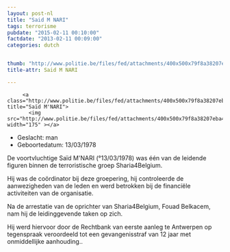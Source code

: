 ```yaml
---
layout: post-nl
title: "Said M NARI"
tags: terrorisme
pubdate: "2015-02-11 00:10:00"
factdate: "2013-02-11 00:09:00"
categories: dutch


thumb: "http://www.politie.be/files/fed/attachments/400x500x79f8a38207eba44b5052ee2e38ff60bf_thumb.jpg.pagespeed.ic.ZATfg6LWZY.jpg"
title-attr: Said M NARI

---
```


<div class="row">

  <div class="col-xs-12 col-md-4">

         <a class="http://www.politie.be/files/fed/attachments/400x500x79f8a38207eba44b5052ee2e38ff60bf_thumb.jpg.pagespeed.ic.ZATfg6LWZY.jpg" title="Saïd M'NARI">
           <img src="http://www.politie.be/files/fed/attachments/400x500x79f8a38207eba44b5052ee2e38ff60bf_thumb.jpg.pagespeed.ic.ZATfg6LWZY.jpg" width="175" ></a>

  
  </div>
  <div class="col-xs-12 col-md-8">
 
<ul>
<li>Geslacht: man</li>
<li>Geboortedatum: 13/03/1978</li>
</ul> 


<p>De voortvluchtige Saïd M'NARI (°13/03/1978) was één van de leidende figuren binnen de terroristische groep Sharia4Belgium.</p>

<p>Hij was de coördinator bij deze groepering, hij controleerde de aanwezigheden van de leden en werd betrokken bij de financiële activiteiten van de organisatie.</p>

<p>Na de arrestatie van de oprichter van Sharia4Belgium, Fouad Belkacem, nam hij de leidinggevende taken op zich.</p>

<p>Hij werd hiervoor door de Rechtbank van eerste aanleg te Antwerpen op tegenspraak veroordeeld tot een gevangenisstraf van 12 jaar met onmiddellijke aanhouding..</p>

</div>


</div>

